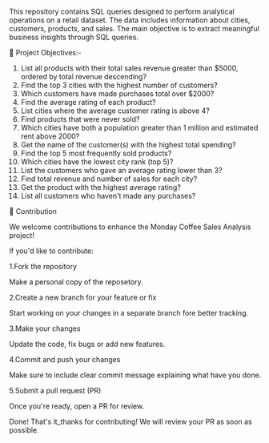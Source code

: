 This repository contains SQL queries designed to perform analytical operations on a retail dataset. The data includes information about cities, customers, products, and sales. The main objective is to extract meaningful business insights through SQL queries.


🎯 Project Objectives:-

1.	List all products with their total sales revenue greater than $5000, ordered by total revenue descending?
2.	Find the top 3 cities with the highest number of customers?
3.	Which customers have made purchases total over $2000?
4.	Find the average rating of each product?
5.	List cities where the average customer rating is above 4?
6.	Find products that were never sold?
7.	Which cities have both a population greater than 1 million and estimated rent above 2000?
8.	Get the name of the customer(s) with the highest total spending?
9.	Find the top 5 most frequently sold products?
10.	Which cities have the lowest city rank (top 5)?
11.	List the customers who gave an average rating lower than 3?
12.	Find total revenue and number of sales for each city?
13.	Get the product with the highest average rating?
14.	List all customers who haven't made any purchases?



🤝 Contribution

We welcome contributions to enhance the Monday Coffee Sales Analysis project!

If you'd like to contribute:

1.Fork the repository

  Make a personal copy of the reposetory.

2.Create a new branch for your feature or fix

 Start working on your changes in a separate branch fore better tracking.

3.Make your changes

  Update the code, fix bugs or add new features.

4.Commit and push your changes

  Make sure to include clear commit message explaining what have you done.
    
5.Submit a pull request (PR)

  Once you're ready, open a PR for review.


Done! That's it_thanks for contributing! We will review your PR as soon as possible.














